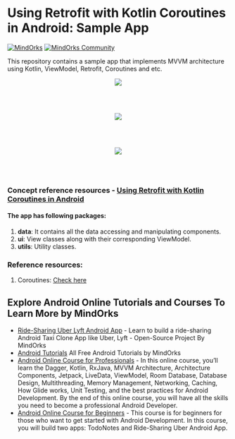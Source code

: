 # Using Retrofit with Kotlin Coroutines in Android: Sample App
[![MindOrks](https://img.shields.io/badge/mindorks-opensource-blue.svg)](https://mindorks.com/open-source-projects)
[![MindOrks Community](https://img.shields.io/badge/join-community-blue.svg)](https://mindorks.com/join-community)

This repository contains a sample app that implements MVVM architecture using Kotlin, ViewModel, Retrofit, Coroutines and etc.
<p align="center">
  <img src="https://github.com/MindorksOpenSource/Retrofit-Kotlin-Coroutines-Example/blob/master/assets/retrofit-kotlin-coroutines-banner.png">
</p>
<br>
<br>
<p align="center">
  <img src="https://github.com/MindorksOpenSource/Retrofit-Kotlin-Coroutines-Example/blob/master/assets/retrofit-coroutines-suspend.png">
</p>
<br>
<br>
<p align="center">
  <img src="https://github.com/MindorksOpenSource/Retrofit-Kotlin-Coroutines-Example/blob/master/assets/retofit-coroutines-package-structure.png">
</p>
<br>
<br>

### Concept reference resources - [ Using Retrofit with Kotlin Coroutines in Android](https://blog.mindorks.com/using-retrofit-with-kotlin-coroutines-in-android)

#### The app has following packages:
1. **data**: It contains all the data accessing and manipulating components.
3. **ui**: View classes along with their corresponding ViewModel.
4. **utils**: Utility classes.

### Reference resources:
1. Coroutines: [Check here](https://blog.mindorks.com/mastering-kotlin-coroutines-in-android-step-by-step-guide)

## Explore Android Online Tutorials and Courses To Learn More by MindOrks
* [Ride-Sharing Uber Lyft Android App](https://github.com/MindorksOpenSource/ridesharing-uber-lyft-app) - Learn to build a ride-sharing Android Taxi Clone App like Uber, Lyft - Open-Source Project By MindOrks
* [Android Tutorials](https://mindorks.com/android-tutorial) All Free Android Tutorials by MindOrks
* [Android Online Course for Professionals](https://bootcamp.mindorks.com/) - In this online course, you’ll learn the Dagger, Kotlin, RxJava, MVVM Architecture, Architecture Components, Jetpack, LiveData, ViewModel, Room Database, Database Design, Multithreading, Memory Management, Networking, Caching, How Glide works, Unit Testing, and the best practices for Android Development. By the end of this online course, you will have all the skills you need to become a professional Android Developer.
* [Android Online Course for Beginners](https://bootcamp.mindorks.com/android-training-for-beginners) - This course is for beginners for those who want to get started with Android Development. In this course, you will build two apps: TodoNotes and Ride-Sharing Uber Android App.


